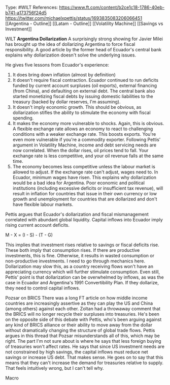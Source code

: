 Type: #WILT 
References: https://www.ft.com/content/b2ce1c18-1786-40eb-b741-a173756f24d5
https://twitter.com/michaelxpettis/status/1693835083206066451
[[Argentina - Outline]]
[[Latam - Outline]]
[[Volatility Machine]]
[[Savings vs Investment]]


WILT
**Argentina Dollarization**
A surprisingly strong showing for Javier Milei has brought up the idea of dollarizing Argentina to force fiscal responsibility. A good article by the former head of Ecuador's central bank explains why dollarization doesn't solve the underlying issues. 

He gives five lessons from Ecuador's experience:
1) It does bring down inflation (almost by definition)
2) It doesn't require fiscal contraction. Ecuador continued to run deficits funded by current account surpluses (oil exports), external financing (from China), and defaulting on external debt. The central bank also started monetizing fiscal debts by issuing domestic liabilities to the treasury (backed by dollar reserves, I'm assuming). 
3) It doesn't imply economic growth. This should be obvious, as dollarization stifles the ability to stimulate the economy with fiscal spending. 
4) It makes the economy more vulnerable to shocks. Again, this is obvious. A flexible exchange rate allows an economy to react to challenging conditions with a weaker exchange rate. This boosts exports. You're even more vulnerable if you're a commodity exporter. Following Pettis' argument in Volatility Machine, income and debt servicing needs are now correlated. When the dollar rises, oil prices tend to fall. Your exchange rate is less competitive, and your oil revenue falls at the same time. 
5) The economy becomes less competitive unless the labour market is allowed to adjust. If the exchange rate can't adjust, wages need to. In Ecuador, minimum wages have risen. This explains why dollarization would be a bad idea for Argentina. Poor economic and political institutions (including excessive deficits or insufficient tax revenue), will result in inflation for countries that issue in their own currency or low growth and unemployment for countries that are dollarized and don't have flexible labour markets. 

Pettis argues that Ecuador's dollarization and fiscal mismanagement correlated with abundant global liquidity. Capital inflows into Ecuador imply rising current account deficits. 

M - X = (I - S) - (T - G)

This implies that investment rises relative to savings or fiscal deficits rise. These both imply that consumption rises. If there are productive investments, this is fine. Otherwise, it results in wasted consumption or non-productive investments. I need to go through mechanics here. Dollarization may slow this, as a country receiving flows won't have an appreciating currency which will further stimulate consumption. Even still, Pettis' point is that dollarization can be overwhelmed by inflows, as was the case in Ecuador and Argentina's 1991 Convertibility Plan. If they dollarize, they need to control capital inflows. 


Pozsar on BRICS
There was a long FT article on how middle income countries are increasingly assertive as they can play the US and China (among others) against each other. Zoltan had a throwaway comment that the BRICS will no longer recycle their surpluses into treasuries. He's been on the opposite side of this debate with Pettis, who's been arguing against any kind of BRICS alliance or their ability to move away from the dollar without dramatically changing the structure of global trade flows. Pettis argues in this thread that Pozsar misunderstands all of this, which may be right. The part I'm not sure about is where he says that less foreign buying of treasuries won't affect rates. He says that since US investment needs are not constrained by high savings, the capital inflows must reduce net savings or increase US debt. That makes sense. He goes on to say that this means that they can't increase the demand for treasuries relative to supply. That feels intuitively wrong, but I can't tell why. 





Macro
